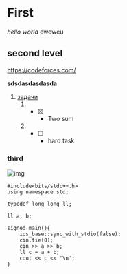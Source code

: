 # First
*hello world*
~~eweweu~~
## second level
<https://codeforces.com/>

**sdsdasdasdasda**

1. [задачи](https "https://leetcode.com")
    1. - [x] - Two sum
    2. - [ ] - hard task 

### third
![img](/Users\Shao\pics\photo_2025-09-05_23-44-51.jpg)

```
#include<bits/stdc++.h>
using namespace std;

typedef long long ll;

ll a, b;

signed main(){
    ios_base::sync_with_stdio(false);
    cin.tie(0);
    cin >> a >> b;
    ll c = a + b;
    cout << c << '\n';
}
